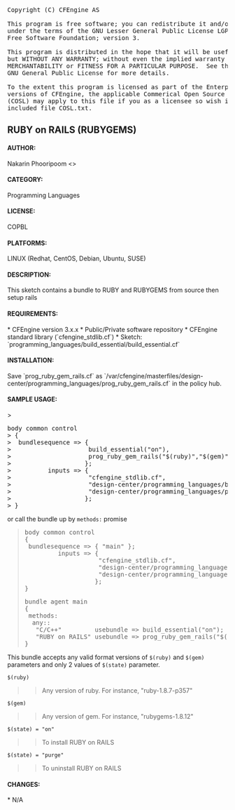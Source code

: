 
<pre>Copyright (C) CFEngine AS
 
This program is free software; you can redistribute it and/or modify it
under the terms of the GNU Lesser General Public License LGPL as published by the
Free Software Foundation; version 3.
   
This program is distributed in the hope that it will be useful,
but WITHOUT ANY WARRANTY; without even the implied warranty of
MERCHANTABILITY or FITNESS FOR A PARTICULAR PURPOSE.  See the
GNU General Public License for more details.

To the extent this program is licensed as part of the Enterprise
versions of CFEngine, the applicable Commerical Open Source License
(COSL) may apply to this file if you as a licensee so wish it. See
included file COSL.txt.</pre>

<h2>RUBY on RAILS (RUBYGEMS)</h2>

<h4>AUTHOR:</h4>
 Nakarin Phooripoom <<nakarin.phooripoom@cfengine.com>>

<h4>CATEGORY:</h4>
 Programming Languages

<h4>LICENSE:</h4>
 COPBL

<h4>PLATFORMS:</h4>
 LINUX (Redhat, CentOS, Debian, Ubuntu, SUSE)

<h4>DESCRIPTION:</h4>
 This sketch contains a bundle to RUBY and RUBYGEMS from source then setup rails

<h4>REQUIREMENTS:</h4>
 * CFEngine version 3.x.x
 * Public/Private software repository
 * CFEngine standard library (`cfengine_stdlib.cf`)
 * Sketch: `programming_languages/build_essential/build_essential.cf`

<h4>INSTALLATION:</h4>
 Save `prog_ruby_gem_rails.cf` as `/var/cfengine/masterfiles/design-center/programming_languages/prog_ruby_gem_rails.cf` in the policy hub.

<h4>SAMPLE USAGE:</h4>
> <pre>body common control
> {
>  bundlesequence => {
>                     build_essential("on"), 
>                     prog_ruby_gem_rails("$(ruby)","$(gem)","$(state)"),
>                    };
>          inputs => {
>                     "cfengine_stdlib.cf",
>                     "design-center/programming_languages/build_essential.cf", 
>                     "design-center/programming_languages/prog_ruby_gem_rails.cf", 
>                    };
> }</pre>

 or call the bundle up by `methods:` promise

> <pre>body common control
> {
>  bundlesequence => { "main" };
>          inputs => {
>                     "cfengine_stdlib.cf",
>                     "design-center/programming_languages/build_essential.cf", 
>                     "design-center/programming_languages/prog_ruby_gem_rails.cf", 
>                    };
> }</pre>
>
> <pre>bundle agent main
> {
>  methods:
>   any::
>    "C/C++"         usebundle => build_essential("on");
>    "RUBY on RAILS" usebundle => prog_ruby_gem_rails("$(ruby)","$(gem)","$(state)");
> }</pre>

 This bundle accepts any valid format versions of `$(ruby)` and `$(gem)` parameters and only 2 values of `$(state)` parameter.

  `$(ruby)`
>>Any version of ruby. For instance, "ruby-1.8.7-p357"

  `$(gem)`
>>Any version of gem. For instance, "rubygems-1.8.12"

  `$(state) = "on"`
>>To install RUBY on RAILS

  `$(state) = "purge"`
>>To uninstall RUBY on RAILS

<h4>CHANGES:</h4>
 * N/A

